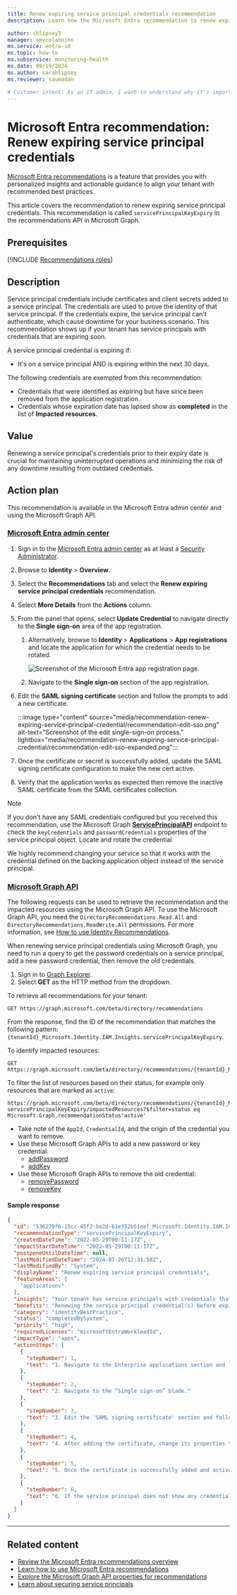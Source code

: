 ```yaml
---
title: Renew expiring service principal credentials recommendation
description: Learn how the Microsoft Entra recommendation to renew expiring service principal credentials work and why it's important.

author: shlipsey3
manager: amycolannino
ms.service: entra-id
ms.topic: how-to
ms.subservice: monitoring-health
ms.date: 09/19/2024
ms.author: sarahlipsey
ms.reviewer: saumadan

# Customer intent: As an IT admin, I want to understand why it's important to renew expiring service principals so I can make sure my applications continue to function.
---
```

# Microsoft Entra recommendation: Renew expiring service principal credentials

[Microsoft Entra recommendations](overview-recommendations.md) is a feature that provides you with personalized insights and actionable guidance to align your tenant with recommended best practices.

This article covers the recommendation to renew expiring service principal credentials. This recommendation is called `servicePrincipalKeyExpiry` in the recommendations API in Microsoft Graph. 

## Prerequisites

[!INCLUDE [Recommendations roles](../../includes/recommendations-roles.md)]

## Description

Service principal credentials include certificates and client secrets added to a service principal. The credentials are used to prove the identity of that service principal. If the credentials expire, the service principal can't authenticate, which cause downtime for your business scenario. This recommendation shows up if your tenant has service principals with credentials that are expiring soon.

A service principal credential is expiring if:

- It's on a service principal AND is expiring within the next 30 days.

The following credentials are exempted from this recommendation:

- Credentials that were identified as expiring but have since been removed from the application registration.
- Credentials whose expiration date has lapsed show as **completed** in the list of **Impacted resources**.

## Value

Renewing a service principal's credentials prior to their expiry date is crucial for maintaining uninterrupted operations and minimizing the risk of any downtime resulting from outdated credentials. 

## Action plan

This recommendation is available in the Microsoft Entra admin center and using the Microsoft Graph API.

### [Microsoft Entra admin center](#tab/microsoft-entra-admin-center)

1. Sign in to the [Microsoft Entra admin center](https://entra.microsoft.com) as at least a [Security Administrator](../role-based-access-control/permissions-reference.md#search-administrator).

1. Browse to **Identity** > **Overview**.

1. Select the **Recommendations** tab and select the **Renew expiring service principal credentials** recommendation.

1. Select **More Details** from the **Actions** column.

1. From the panel that opens, select **Update Credential** to navigate directly to the **Single sign-on** area of the app registration.
    1. Alternatively, browse to **Identity** > **Applications** > **App registrations** and locate the application for which the credential needs to be rotated.

        ![Screenshot of the Microsoft Entra app registration page.](media/recommendation-renew-expiring-service-principal-credential/app-registrations-list.png)

    1. Navigate to the **Single sign-on** section of the app registration.

1. Edit the **SAML signing certificate** section and follow the prompts to add a new certificate.

    :::image type="content" source="media/recommendation-renew-expiring-service-principal-credential/recommendation-edit-sso.png" alt-text="Screenshot of the edit single-sign-on process." lightbox="media/recommendation-renew-expiring-service-principal-credential/recommendation-edit-sso-expanded.png":::
    
1. Once the certificate or secret is successfully added, update the SAML signing certificate configuration to make the new cert active. 
1. Verify that the application works as expected then remove the inactive SAML certificate from the SAML certificates collection.

> [!NOTE]
> If you don't have any SAML credentials configured but you received this recommendation, use the Microsoft Graph [**ServicePrincipalAPI**](/graph/api/resources/serviceprincipal?view=graph-rest-1.0&preserve-view=true) endpoint to check the `keyCredentials` and `passwordCredentials` properties of the service principal object. Locate and rotate the credential.
>
> We highly recommend changing your service so that it works with the credential defined on the backing application object instead of the service principal.

### [Microsoft Graph API](#tab/microsoft-graph-api)

The following requests can be used to retrieve the recommendation and the impacted resources using the Microsoft Graph API. To use the Microsoft Graph API, you need the `DirectoryRecommendations.Read.All` and `DirectoryRecommendations.ReadWrite.All` permissions. For more information, see [How to use Identity Recommendations](howto-use-recommendations.md#how-to-use-microsoft-graph-with-microsoft-entra-recommendations).

When renewing service principal credentials using Microsoft Graph, you need to run a query to get the password credentials on a service principal, add a new password credential, then remove the old credentials. 

1. Sign in to [Graph Explorer](https://developer.microsoft.com/graph/graph-explorer).
1. Select **GET** as the HTTP method from the dropdown.

To retrieve all recommendations for your tenant:

```http
GET https://graph.microsoft.com/beta/directory/recommendations
```

From the response, find the ID of the recommendation that matches the following pattern: `{tenantId}_Microsoft.Identity.IAM.Insights.servicePrincipalKeyExpiry`.

To identify impacted resources:

```http
GET https://graph.microsoft.com/beta/directory/recommendations/{tenantId}_Microsoft.Identity.IAM.Insights.servicePrincipalKeyExpiry
```

To filter the list of resources based on their status, for example only resources that are marked as `active`:

```http
https://graph.microsoft.com/beta/directory/recommendations/{tenantId}_Microsoft.Identity.IAM.Insights. servicePrincipalKeyExpiry/impactedResources?$filter=status eq Microsoft.Graph.recommendationStatus'active'
```

- Take note of the `AppId`, `CredentialId`, and the origin of the credential you want to remove.
- Use these Microsoft Graph APIs to add a new password or key credential:
    - [addPassword](/graph/api/serviceprincipal-addpassword?view=graph-rest-1.0&preserve-view=true)
    - [addKey](/graph/api/serviceprincipal-addkey?view=graph-rest-1.0&preserve-view=true)
- Use these Microsoft Graph APIs to remove the old credential:
    - [removePassword](/graph/api/serviceprincipal-removepassword?view=graph-rest-1.0&preserve-view=true)
    - [removeKey](/graph/api/serviceprincipal-removekey?view=graph-rest-1.0&preserve-view=true)

#### Sample response

```json
{
  "id": "536279f6-15cc-45f2-be2d-61e352b51eef_Microsoft.Identity.IAM.Insights.ServicePrincipalKeyExpiry",
  "recommendationType": "servicePrincipalKeyExpiry",
  "createdDateTime": "2022-05-29T00:11:17Z",
  "impactStartDateTime": "2022-05-29T00:11:17Z",
  "postponeUntilDateTime": null,
  "lastModifiedDateTime": "2024-07-26T12:31:58Z",
  "lastModifiedBy": "System",
  "displayName": "Renew expiring service principal credentials",
  "featureAreas": [
    "applications"
  ],
  "insights": "Your tenant has service principals with credentials that will expire soon.",
  "benefits": "Renewing the service principal credential(s) before expiration ensures the application continues to function and reduces the possibility of downtime due to an expired credential.",
  "category": "identityBestPractice",
  "status": "completedBySystem",
  "priority": "high",
  "requiredLicenses": "microsoftEntraWorkloadId",
  "impactType": "apps",
  "actionSteps": [
    {
      "stepNumber": 1,
      "text": "1. Navigate to the Enterprise applications section and locate the Enterprise application for which the credential needs to be rotated."
    },
    {
      "stepNumber": 2,
      "text": "2. Navigate to the “Single sign-on” blade."
    },
    {
      "stepNumber": 3,
      "text": "3. Edit the 'SAML signing certificate' section and follow prompts to add a new certificate."
    },
    {
      "stepNumber": 4,
      "text": "4. After adding the certificate, change its properties to make certificate active. This will make the previous certificate inactive."
    },
    {
      "stepNumber": 5,
      "text": "5. Once the certificate is successfully added and activated, validate that your service is working with the new credential, and remove the old credential."
    },
    {
      "stepNumber": 6,
      "text": "6. If the service principal does not show any credentials after navigating to the enterprise apps blade, we recommend checking the 'passwordCredentials' and 'keyCredentials' property of the service principal object using PowerShell or Microsoft Graph service principal API and use the Microsoft Graph API to rotate credentials."
    }
  ]
}
```
---

## Related content

- [Review the Microsoft Entra recommendations overview](overview-recommendations.md)
- [Learn how to use Microsoft Entra recommendations](howto-use-recommendations.md)
- [Explore the Microsoft Graph API properties for recommendations](/graph/api/resources/recommendation)
- [Learn about securing service principals](~/architecture/service-accounts-principal.md)